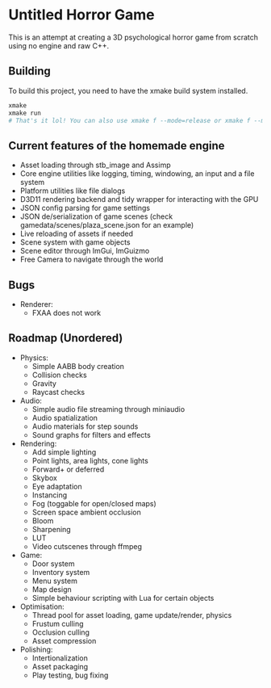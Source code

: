 # Untitled Horror Game

This is an attempt at creating a 3D psychological horror game from scratch using no engine and raw C++.

## Building

To build this project, you need to have the xmake build system installed.

```bash
xmake
xmake run
# That's it lol! You can also use xmake f --mode=release or xmake f --mode=debug to change configurations
```

## Current features of the homemade engine

- Asset loading through stb_image and Assimp
- Core engine utilities like logging, timing, windowing, an input and a file system
- Platform utilities like file dialogs
- D3D11 rendering backend and tidy wrapper for interacting with the GPU
- JSON config parsing for game settings
- JSON de/serialization of game scenes (check gamedata/scenes/plaza_scene.json for an example)
- Live reloading of assets if needed
- Scene system with game objects
- Scene editor through ImGui, ImGuizmo
- Free Camera to navigate through the world

## Bugs

- Renderer:
    - FXAA does not work

## Roadmap (Unordered)

- Physics:
    - Simple AABB body creation
    - Collision checks
    - Gravity
    - Raycast checks
- Audio:
    - Simple audio file streaming through miniaudio
    - Audio spatialization
    - Audio materials for step sounds
    - Sound graphs for filters and effects
- Rendering:
    - Add simple lighting
    - Point lights, area lights, cone lights
    - Forward+ or deferred
    - Skybox
    - Eye adaptation
    - Instancing
    - Fog (toggable for open/closed maps)
    - Screen space ambient occlusion
    - Bloom
    - Sharpening
    - LUT
    - Video cutscenes through ffmpeg
- Game:
    - Door system
    - Inventory system
    - Menu system
    - Map design
    - Simple behaviour scripting with Lua for certain objects
- Optimisation:
    - Thread pool for asset loading, game update/render, physics
    - Frustum culling
    - Occlusion culling
    - Asset compression
- Polishing:
    - Intertionalization
    - Asset packaging
    - Play testing, bug fixing
